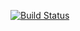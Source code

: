 [![Build Status](https://travis-ci.org/bapjiws/timezones_v.svg?branch=master)](https://travis-ci.org/bapjiws/timezones_v)
